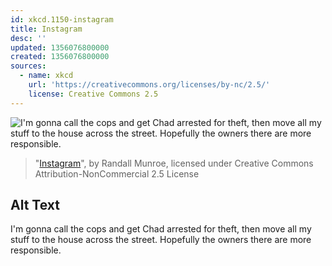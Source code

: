 ```yaml
---
id: xkcd.1150-instagram
title: Instagram
desc: ''
updated: 1356076800000
created: 1356076800000
sources:
  - name: xkcd
    url: 'https://creativecommons.org/licenses/by-nc/2.5/'
    license: Creative Commons 2.5
---
```

![I'm gonna call the cops and get Chad arrested for theft, then move all my stuff to the house across the street. Hopefully the owners there are more responsible.](https://imgs.xkcd.com/comics/instagram.png)
> "[Instagram](https://xkcd.com/1150/)", by Randall Munroe, licensed under Creative Commons Attribution-NonCommercial 2.5 License

## Alt Text
I'm gonna call the cops and get Chad arrested for theft, then move all my stuff to the house across the street. Hopefully the owners there are more responsible.
